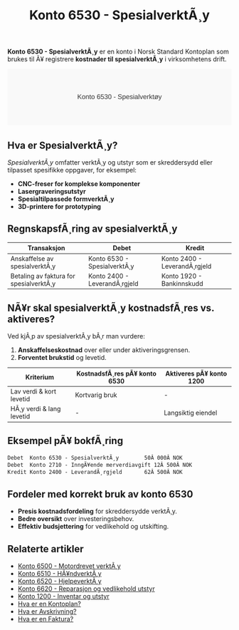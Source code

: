 ﻿---
title: "Konto 6530 - SpesialverktÃ¸y"
meta_title: "6530-spesialverktoy"
meta_description: '**Konto 6530 - SpesialverktÃ¸y** er en konto i Norsk Standard Kontoplan som brukes til Ã¥ registrere **kostnader til spesialverktÃ¸y** i virksomhetens drift.'
slug: 6530-spesialverktoy
type: blog
layout: pages/single
---

**Konto 6530 - SpesialverktÃ¸y** er en konto i Norsk Standard Kontoplan som brukes til Ã¥ registrere **kostnader til spesialverktÃ¸y** i virksomhetens drift.

![Illustrasjon av konto 6530 SpesialverktÃ¸y](6530-spesialverktoy-image.svg)

## Hva er SpesialverktÃ¸y?

*SpesialverktÃ¸y* omfatter verktÃ¸y og utstyr som er skreddersydd eller tilpasset spesifikke oppgaver, for eksempel:

* **CNC-freser for komplekse komponenter**
* **Lasergraveringsutstyr**
* **Spesialtilpassede formverktÃ¸y**
* **3D-printere for prototyping**

## RegnskapsfÃ¸ring av spesialverktÃ¸y

| Transaksjon                            | Debet                      | Kredit                       |
|----------------------------------------|----------------------------|------------------------------|
| Anskaffelse av spesialverktÃ¸y          | Konto 6530 - SpesialverktÃ¸y| Konto 2400 - LeverandÃ¸rgjeld |
| Betaling av faktura for spesialverktÃ¸y | Konto 2400 - LeverandÃ¸rgjeld| Konto 1920 - Bankinnskudd    |

## NÃ¥r skal spesialverktÃ¸y kostnadsfÃ¸res vs. aktiveres?

Ved kjÃ¸p av spesialverktÃ¸y bÃ¸r man vurdere:

1. **Anskaffelseskostnad** over eller under aktiveringsgrensen.
2. **Forventet brukstid** og levetid.

| Kriterium                 | KostnadsfÃ¸res pÃ¥ konto 6530    | Aktiveres pÃ¥ konto 1200            |
|---------------------------|--------------------------------|------------------------------------|
| Lav verdi & kort levetid  | Kortvarig bruk                  | -                                  |
| HÃ¸y verdi & lang levetid  | -                               | Langsiktig eiendel                 |

## Eksempel pÃ¥ bokfÃ¸ring

```text
Debet  Konto 6530 - SpesialverktÃ¸y        50Â 000Â NOK
Debet  Konto 2710 - InngÃ¥ende merverdiavgift 12Â 500Â NOK
Kredit Konto 2400 - LeverandÃ¸rgjeld       62Â 500Â NOK
```

## Fordeler med korrekt bruk av konto 6530

* **Presis kostnadsfordeling** for skreddersydde verktÃ¸y.
* **Bedre oversikt** over investeringsbehov.
* **Effektiv budsjettering** for vedlikehold og utskifting.

## Relaterte artikler

* [Konto 6500 - Motordrevet verktÃ¸y](/blogs/kontoplan/6500-motordrevet-verktoy "Konto 6500 - Motordrevet verktÃ¸y")
* [Konto 6510 - HÃ¥ndverktÃ¸y](/blogs/kontoplan/6510-handverktoy "Konto 6510 - HÃ¥ndverktÃ¸y")
* [Konto 6520 - HjelpeverktÃ¸y](/blogs/kontoplan/6520-hjelpeverktoy "Konto 6520 - HjelpeverktÃ¸y")
* [Konto 6620 - Reparasjon og vedlikehold utstyr](/blogs/kontoplan/6620-reparasjon-og-vedlikehold-utstyr "Konto 6620 - Reparasjon og vedlikehold utstyr")
* [Konto 1200 - Inventar og utstyr](/blogs/kontoplan/1200-inventar-og-utstyr "Konto 1200 - Inventar og utstyr")
* [Hva er en Kontoplan?](/blogs/regnskap/hva-er-kontoplan "Hva er en Kontoplan? Komplett Guide til Kontoplaner i Norsk Regnskap")
* [Hva er Avskrivning?](/blogs/regnskap/hva-er-avskrivning "Hva er Avskrivning i Regnskap? Metoder, Beregning og Praktiske Eksempler")
* [Hva er en Faktura?](/blogs/regnskap/hva-er-en-faktura "Hva er en Faktura? En Guide til Norske Fakturakrav")

